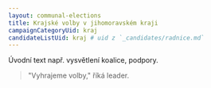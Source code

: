 ```yaml
---
layout: communal-elections
title: Krajské volby v jihomoravském kraji
campaignCategoryUid: kraj
candidateListUid: kraj # uid z `_candidates/radnice.md`
---
```


Úvodní text např. vysvětlení koalice, podpory.

> "Vyhrajeme volby," říká leader.

